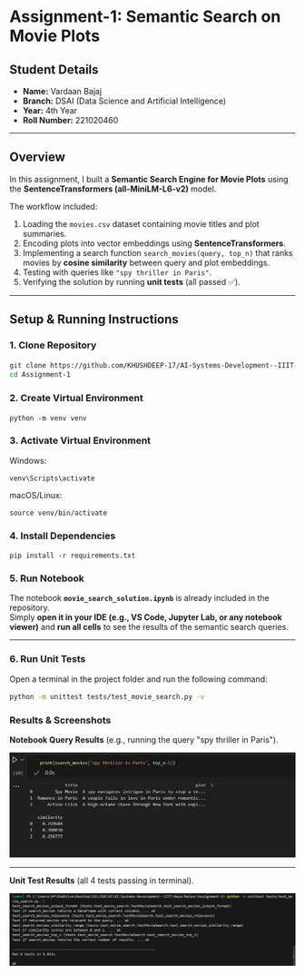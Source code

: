 #  Assignment-1: Semantic Search on Movie Plots

##  Student Details
- **Name:** Vardaan Bajaj 
- **Branch:** DSAI (Data Science and Artificial Intelligence)  
- **Year:** 4th Year  
- **Roll Number:** 221020460  

---

##  Overview
In this assignment, I built a **Semantic Search Engine for Movie Plots** using the **SentenceTransformers (all-MiniLM-L6-v2)** model.  

The workflow included:
1. Loading the `movies.csv` dataset containing movie titles and plot summaries.  
2. Encoding plots into vector embeddings using **SentenceTransformers**.  
3. Implementing a search function `search_movies(query, top_n)` that ranks movies by **cosine similarity** between query and plot embeddings.  
4. Testing with queries like `"spy thriller in Paris"`.  
5. Verifying the solution by running **unit tests** (all passed ✅).  

---

##  Setup & Running Instructions

### 1. Clone Repository
```bash
git clone https://github.com/KHUSHDEEP-17/AI-Systems-Development--IIIT-Naya-Raipur.git
cd Assignment-1
```
### 2. Create Virtual Environment
```
python -m venv venv
```
### 3. Activate Virtual Environment

Windows:
```
venv\Scripts\activate
```

macOS/Linux:
```
source venv/bin/activate
```
### 4. Install Dependencies
```
pip install -r requirements.txt
```

### 5. Run Notebook

The notebook **`movie_search_solution.ipynb`** is already included in the repository.  
Simply **open it in your IDE (e.g., VS Code, Jupyter Lab, or any notebook viewer)** and **run all cells** to see the results of the semantic search queries.

---

### 6. Run Unit Tests

Open a terminal in the project folder and run the following command:

```bash
python -m unittest tests/test_movie_search.py -v
```

###  Results & Screenshots

**Notebook Query Results** (e.g., running the query "spy thriller in Paris").

<img src="images/query_result.png" alt="Query Result" width="600"/>

---

**Unit Test Results** (all 4 tests passing in terminal).

<img src="images/unit_tests.png" alt="Unit Tests" width="600"/>
